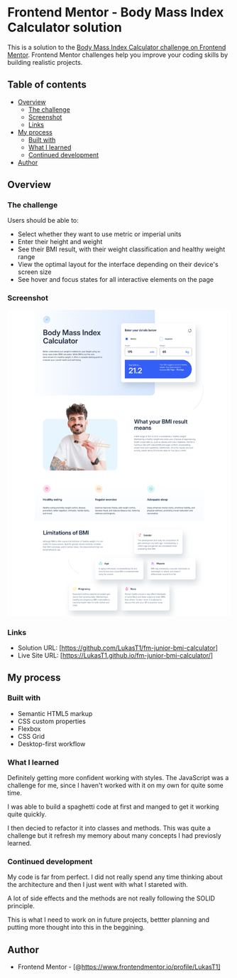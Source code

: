 # Frontend Mentor - Body Mass Index Calculator solution

This is a solution to the [Body Mass Index Calculator challenge on Frontend Mentor](https://www.frontendmentor.io/challenges/body-mass-index-calculator-brrBkfSz1T). Frontend Mentor challenges help you improve your coding skills by building realistic projects.

## Table of contents

- [Overview](#overview)
  - [The challenge](#the-challenge)
  - [Screenshot](#screenshot)
  - [Links](#links)
- [My process](#my-process)
  - [Built with](#built-with)
  - [What I learned](#what-i-learned)
  - [Continued development](#continued-development)
- [Author](#author)

## Overview

### The challenge

Users should be able to:

- Select whether they want to use metric or imperial units
- Enter their height and weight
- See their BMI result, with their weight classification and healthy weight range
- View the optimal layout for the interface depending on their device's screen size
- See hover and focus states for all interactive elements on the page

### Screenshot

![](./screenshot.png)

### Links

- Solution URL: [https://github.com/LukasT1/fm-junior-bmi-calculator]
- Live Site URL: [https://LukasT1.github.io/fm-junior-bmi-calculator/]

## My process

### Built with

- Semantic HTML5 markup
- CSS custom properties
- Flexbox
- CSS Grid
- Desktop-first workflow

### What I learned

Definitely getting more confident working with styles. The JavaScript was a challenge for me, since I haven't worked with it on my own for quite some time.

I was able to build a spaghetti code at first and manged to get it working quite quickly.

I then decied to refactor it into classes and methods. This was quite a challenge but it refresh my memory about many concepts I had previosly learned.

### Continued development

My code is far from perfect. I did not really spend any time thinking about the architecture and then I just went with what I stareted with.

A lot of side effects and the methods are not really following the SOLID principle.

This is what I need to work on in future projects, bettter planning and putting more thought into this in the beggining.

## Author

- Frontend Mentor - [@https://www.frontendmentor.io/profile/LukasT1]
